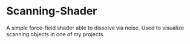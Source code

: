 # Scanning-Shader
A simple force-field shader able to dissolve via noise. Used to visualize scanning objects in one of my projects.
